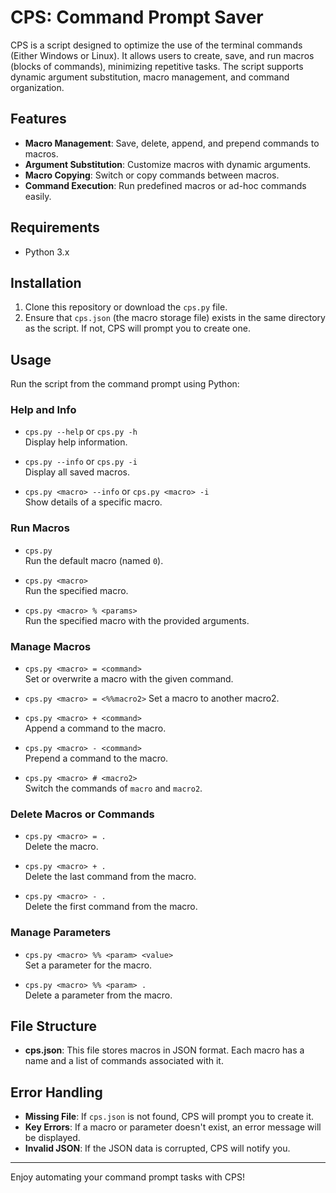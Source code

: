 # CPS: Command Prompt Saver

CPS is a script designed to optimize the use of the terminal commands (Either Windows or Linux).
It allows users to create, save, and run macros (blocks of commands), minimizing repetitive tasks.
The script supports dynamic argument substitution, macro management, and command organization.

## Features
- **Macro Management**: Save, delete, append, and prepend commands to macros.
- **Argument Substitution**: Customize macros with dynamic arguments.
- **Macro Copying**: Switch or copy commands between macros.
- **Command Execution**: Run predefined macros or ad-hoc commands easily.

## Requirements
- Python 3.x

## Installation
1. Clone this repository or download the `cps.py` file.
2. Ensure that `cps.json` (the macro storage file) exists in the same directory as the script. If not, CPS will prompt you to create one.

## Usage
Run the script from the command prompt using Python:

### Help and Info
- `cps.py --help` or `cps.py -h`  
  Display help information.

- `cps.py --info` or `cps.py -i`  
  Display all saved macros.

- `cps.py <macro> --info` or `cps.py <macro> -i`  
  Show details of a specific macro.

### Run Macros
- `cps.py`  
  Run the default macro (named `0`).

- `cps.py <macro>`  
  Run the specified macro.

- `cps.py <macro> % <params>`  
  Run the specified macro with the provided arguments.

### Manage Macros
- `cps.py <macro> = <command>`  
  Set or overwrite a macro with the given command.

- `cps.py <macro> = <%%macro2>`
  Set a macro to another macro2.

- `cps.py <macro> + <command>`  
  Append a command to the macro.

- `cps.py <macro> - <command>`  
  Prepend a command to the macro.

- `cps.py <macro> # <macro2>`  
  Switch the commands of `macro` and `macro2`.

### Delete Macros or Commands
- `cps.py <macro> = .`  
  Delete the macro.

- `cps.py <macro> + .`  
  Delete the last command from the macro.

- `cps.py <macro> - .`  
  Delete the first command from the macro.

### Manage Parameters
- `cps.py <macro> %% <param> <value>`  
  Set a parameter for the macro.

- `cps.py <macro> %% <param> .`  
  Delete a parameter from the macro.

## File Structure
- **cps.json**: This file stores macros in JSON format. Each macro has a name and a list of commands associated with it.

## Error Handling
- **Missing File**: If `cps.json` is not found, CPS will prompt you to create it.
- **Key Errors**: If a macro or parameter doesn't exist, an error message will be displayed.
- **Invalid JSON**: If the JSON data is corrupted, CPS will notify you.
---

Enjoy automating your command prompt tasks with CPS!
